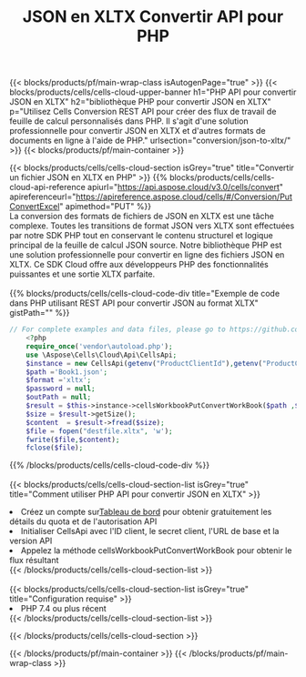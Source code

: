 ﻿---
title:  JSON en XLTX Convertir API pour PHP
description:  Utiliser Aspose.Cells Cloud SDK pour PHP pour convertir le fichier au format JSON en fichier au format XLTX.
url: /fr/php/conversion/json-to-xltx/
---
{{< blocks/products/pf/main-wrap-class isAutogenPage="true" >}}
{{< blocks/products/cells/cells-cloud-upper-banner h1="PHP API pour convertir JSON en XLTX" h2="bibliothèque PHP pour convertir JSON en XLTX" p="Utilisez Cells Conversion REST API pour créer des flux de travail de feuille de calcul personnalisés dans PHP. Il s\'agit d\'une solution professionnelle pour convertir JSON en XLTX et d\'autres formats de documents en ligne à l\'aide de PHP." urlsection="conversion/json-to-xltx/" >}}
{{< blocks/products/pf/main-container >}}

{{< blocks/products/cells/cells-cloud-section isGrey="true" title="Convertir un fichier JSON en XLTX en PHP" >}}
{{% blocks/products/cells/cells-cloud-api-reference apiurl="https://api.aspose.cloud/v3.0/cells/convert" apireferenceurl="https://apireference.aspose.cloud/cells/#/Conversion/PutConvertExcel" apimethod="PUT" %}}
<br/>
La conversion des formats de fichiers de JSON en XLTX est une tâche complexe. Toutes les transitions de format JSON vers XLTX sont effectuées par notre SDK PHP tout en conservant le contenu structurel et logique principal de la feuille de calcul JSON source. Notre bibliothèque PHP est une solution professionnelle pour convertir en ligne des fichiers JSON en XLTX. Ce SDK Cloud offre aux développeurs PHP des fonctionnalités puissantes et une sortie XLTX parfaite.
<br/>
<br/>
{{% blocks/products/cells/cells-cloud-code-div title="Exemple de code dans PHP utilisant REST API pour convertir JSON au format XLTX" gistPath="" %}}
 
```php
// For complete examples and data files, please go to https://github.com/aspose-cells-cloud/aspose-cells-cloud-php/
    <?php
    require_once('vendor\autoload.php');
    use \Aspose\Cells\Cloud\Api\CellsApi;
    $instance = new CellsApi(getenv("ProductClientId"),getenv("ProductClientSecret"));
    $path ='Book1.json';    
    $format ='xltx';
    $password = null;
    $outPath = null;      
    $result = $this->instance->cellsWorkbookPutConvertWorkBook($path ,$format, $password,  $outPath);
    $size = $result->getSize();
    $content  = $result->fread($size);
    $file = fopen("destfile.xltx", 'w');
    fwrite($file,$content);
    fclose($file);
```
 
{{% /blocks/products/cells/cells-cloud-code-div %}}
<br/>
<br/>
{{< blocks/products/cells/cells-cloud-section-list isGrey="true" title="Comment utiliser PHP API pour convertir JSON en XLTX" >}}
<li> Créez un compte sur<a href="https://dashboard.aspose.cloud/">Tableau de bord</a> pour obtenir gratuitement les détails du quota et de l'autorisation API</li>
<li>Initialiser CellsApi avec l'ID client, le secret client, l'URL de base et la version API</li>
<li>Appelez la méthode cellsWorkbookPutConvertWorkBook pour obtenir le flux résultant</li>
{{< /blocks/products/cells/cells-cloud-section-list >}}
<br/>
<br/>
{{< blocks/products/cells/cells-cloud-section-list isGrey="true" title="Configuration requise" >}}
<li>PHP 7.4 ou plus récent</li>
{{< /blocks/products/cells/cells-cloud-section-list >}}

{{< /blocks/products/cells/cells-cloud-section >}}

{{< /blocks/products/pf/main-container >}}
{{< /blocks/products/pf/main-wrap-class >}}
